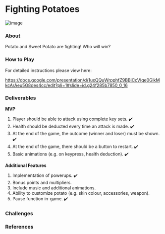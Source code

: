 # Fighting Potatoes

![image](https://github.com/R0TIPRATA/fightingpotatoes/assets/45678974/2df7355d-25d4-4c4e-b417-5f4ba753e344)

<h3>About</h3>
Potato and Sweet Potato are fighting! Who will win? 

<h3>How to Play</h3>
For detailed instructions please view here: 

<a>https://docs.google.com/presentation/d/1uxQQuWrpphfZ9BBiCcVIqe0GlkMkcArAeu5G8des4cc/edit?pli=1#slide=id.g24f285b7850_0_16</a>

<h3>Deliverables</h3>
<b>MVP</b>
<ol>
  <li>Player should be able to attack using complete key sets. ✔️ </li>
  <li>Health should be deducted every time an attack is made. ✔️</li>
  <li>At the end of the game, the outcome (winner and loser) must be shown. ✔️</li>
  <li>At the end of the game, there should be a button to restart. ✔️</li>
  <li>Basic animations (e.g. on keypress, health deduction). ✔️</li>
</ol>

<b>Additional Features</b>
<ol>
  <li>Implementation of powerups. ✔️ </li>
  <li>Bonus points and multipliers.</li>
  <li>Include music and additional animations.</li>
  <li>Ability to customize potato (e.g. skin colour, accessories, weapon).</li>
  <li>Pause function in-game. ✔️</li>
</ol>


<h3>Challenges</h3>

<h3>References</h3>
